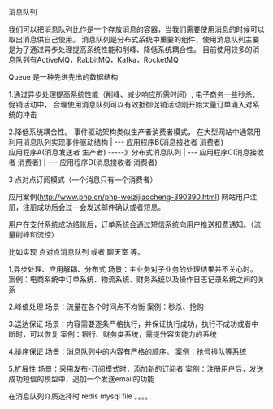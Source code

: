 
消息队列

我们可以把消息队列比作是一个存放消息的容器，当我们需要使用消息的时候可以取出消息供自己使用。
消息队列是分布式系统中重要的组件，使用消息队列主要是为了通过异步处理提高系统性能和削峰、降低系统耦合性。
目前使用较多的消息队列有ActiveMQ，RabbitMQ，Kafka，RocketMQ

Queue 是一种先进先出的数据结构


1.通过异步处理提高系统性能（削峰、减少响应所需时间）; 
  电子商务一些秒杀、促销活动中，
  合理使用消息队列可以有效抵御促销活动刚开始大量订单涌入对系统的冲击

2.降低系统耦合性。
    事件驱动架构类似生产者消费者模式，
    在大型网站中通常用利用消息队列实现事件驱动结构
                                                      |  ---   应用程序B(消息接收者  消费者)        
    应用程序A(消息发送者 生产者)  -----》分布式消息队列 |   ---   应用程序C(消息接收者  消费者) 
                                                      |  ---   应用程序D(消息接收者  消费者) 

3 点对点订阅模式（一个消息只有一个消费者）



应用案例(http://www.php.cn/php-weizijiaocheng-390390.html)
网站用户注册，注册成功后会过一会发送邮件确认或者短息。

用户在支付系统成功结账后，订单系统会通过短信系统向用户推送扣费通知。（流量削峰和流控）

比如实现 点对点消息队列 或者 聊天室 等。


1.异步处理、应用解耦、分布式
场景：主业务对子业务的处理结果并不关心时。
案例：电商系统中订单系统、物流系统、财务系统以及操作日志记录系统之间的关系

2.峰值处理
场景：流量在各个时间点不均衡
案例：秒杀、抢购

3.送达保证
场景：内容需要逐条严格执行，并保证执行成功，执行不成功或者中断时，可以恢复
案例：银行、财务类系统，需提升容灾能力的系统

4.排序保证
场景：消息队列中的内容有严格的顺序。
案例：抢号排队等系统

5.扩展性
场景：采用发布-订阅模式时，添加新的订阅者
案例：注册用户后，发送成功短信的模型中，追加一个发送email的功能


在消息队列介质选择时  redis mysql file 。。。。